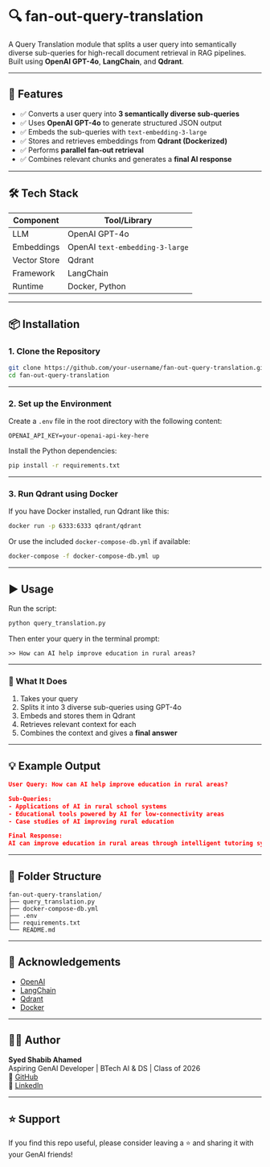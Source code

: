# 🔍 fan-out-query-translation

A Query Translation module that splits a user query into semantically diverse sub-queries for high-recall document retrieval in RAG pipelines.  
Built using **OpenAI GPT-4o**, **LangChain**, and **Qdrant**.

---

## 🚀 Features

- ✅ Converts a user query into **3 semantically diverse sub-queries**
- ✅ Uses **OpenAI GPT-4o** to generate structured JSON output
- ✅ Embeds the sub-queries with `text-embedding-3-large`
- ✅ Stores and retrieves embeddings from **Qdrant (Dockerized)**
- ✅ Performs **parallel fan-out retrieval**
- ✅ Combines relevant chunks and generates a **final AI response**

---

## 🛠️ Tech Stack

| Component         | Tool/Library              |
|------------------|---------------------------|
| LLM               | OpenAI GPT-4o             |
| Embeddings        | OpenAI `text-embedding-3-large` |
| Vector Store      | Qdrant                    |
| Framework         | LangChain                |
| Runtime           | Docker, Python            |

---

## 📦 Installation

### 1. Clone the Repository

```bash
git clone https://github.com/your-username/fan-out-query-translation.git
cd fan-out-query-translation
```

---

### 2. Set up the Environment

Create a `.env` file in the root directory with the following content:

```env
OPENAI_API_KEY=your-openai-api-key-here
```

Install the Python dependencies:

```bash
pip install -r requirements.txt
```

---

### 3. Run Qdrant using Docker

If you have Docker installed, run Qdrant like this:

```bash
docker run -p 6333:6333 qdrant/qdrant
```

Or use the included `docker-compose-db.yml` if available:

```bash
docker-compose -f docker-compose-db.yml up
```

---

## ▶️ Usage

Run the script:

```bash
python query_translation.py
```

Then enter your query in the terminal prompt:

```
>> How can AI help improve education in rural areas?
```

---

### 🧠 What It Does

1. Takes your query
2. Splits it into 3 diverse sub-queries using GPT-4o
3. Embeds and stores them in Qdrant
4. Retrieves relevant context for each
5. Combines the context and gives a **final answer**

---

## 💡 Example Output

```json
User Query: How can AI help improve education in rural areas?

Sub-Queries:
- Applications of AI in rural school systems
- Educational tools powered by AI for low-connectivity areas
- Case studies of AI improving rural education

Final Response:
AI can improve education in rural areas through intelligent tutoring systems, low-bandwidth learning tools, and localized content delivery supported by NLP.
```

---

## 📂 Folder Structure

```
fan-out-query-translation/
├── query_translation.py
├── docker-compose-db.yml
├── .env
├── requirements.txt
└── README.md
```

---

## 🤝 Acknowledgements

- [OpenAI](https://openai.com/)
- [LangChain](https://www.langchain.com/)
- [Qdrant](https://qdrant.tech/)
- [Docker](https://www.docker.com/)

---

## 👨‍💻 Author

**Syed Shabib Ahamed**  
Aspiring GenAI Developer | BTech AI & DS | Class of 2026  
🔗 [GitHub](https://github.com/Shabib6)  
🔗 [LinkedIn](https://www.linkedin.com/in/syed-shabib-ahamed-b673b0225/)

---

## ⭐️ Support

If you find this repo useful, please consider leaving a ⭐️ and sharing it with your GenAI friends!
